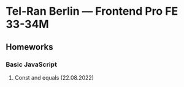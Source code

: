 # Tel-Ran Berlin — Frontend Pro FE 33-34M

## Homeworks

### Basic JavaScript

1. Const and equals (22.08.2022)
